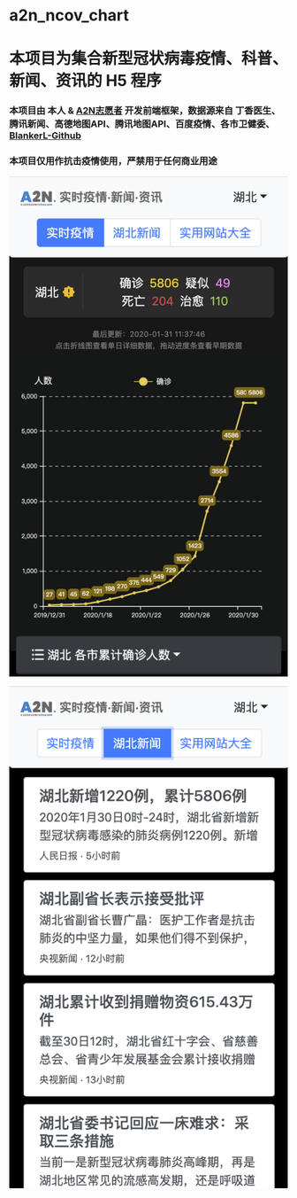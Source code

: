 # a2n_ncov_chart

# 本项目为集合新型冠状病毒疫情、科普、新闻、资讯的 H5 程序

### 本项目由 本人 & [A2N志愿者](https://shimo.im/docs/Y83DY3CY8JH8wkt8) 开发前端框架，数据源来自 丁香医生、腾讯新闻、高德地图API、腾讯地图API、百度疫情、各市卫健委、[BlankerL-Github](https://github.com/BlankerL/DXY-2019-nCoV-Crawler)

### 本项目仅用作抗击疫情使用，严禁用于任何商业用途

![截图](https://github.com/Roxasora/a2n_ncov_chart/blob/master/public/snapshot.png)

![截图2](https://github.com/Roxasora/a2n_ncov_chart/blob/master/public/snapshot2.png)


